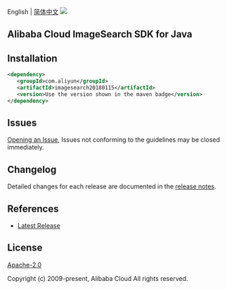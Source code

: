 English | [简体中文](README-CN.md)
![](https://aliyunsdk-pages.alicdn.com/icons/AlibabaCloud.svg)

## Alibaba Cloud ImageSearch SDK for Java

## Installation

```xml
<dependency>
   <groupId>com.aliyun</groupId>
   <artifactId>imagesearch20180115</artifactId>
   <version>Use the version shown in the maven badge</version>
</dependency>
```

## Issues
[Opening an Issue](https://github.com/aliyun/alibabacloud-sdk/issues/new), Issues not conforming to the guidelines may be closed immediately.

## Changelog
Detailed changes for each release are documented in the [release notes](./ChangeLog.txt).

## References
* [Latest Release](https://github.com/aliyun/alibabacloud-sdk/tree/master/java)

## License
[Apache-2.0](http://www.apache.org/licenses/LICENSE-2.0)

Copyright (c) 2009-present, Alibaba Cloud All rights reserved.